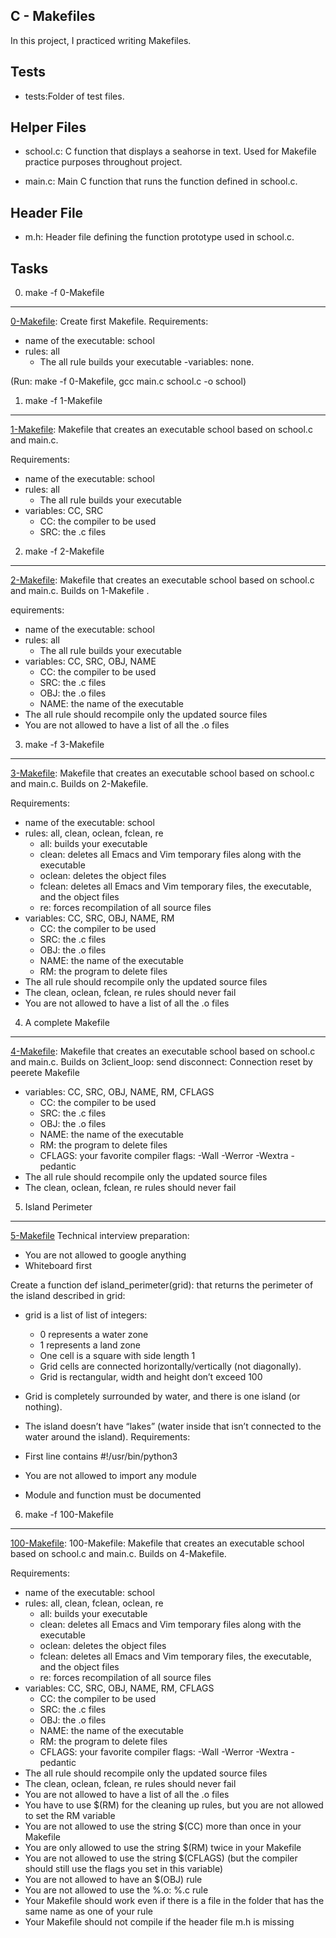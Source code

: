 C - Makefiles
-------------
In this project, I practiced writing Makefiles.

Tests
-----
- tests:Folder of test files.

Helper Files
------------
- school.c: C function that displays a seahorse in text. Used for Makefile
  practice purposes throughout project.

- main.c: Main C function that runs the function defined in school.c.

Header File
-----------
- m.h: Header file defining the function prototype used in school.c.

Tasks
-----
0. make -f 0-Makefile
---------------------

[0-Makefile](https://github.com/Brown2022/alx-low_level_programming/blob/master/0x1C-makefiles/0-Makefile):
Create first Makefile.  Requirements:
- name of the executable: school
- rules: all
	- The all rule builds your executable -variables: none.

(Run: make -f 0-Makefile, gcc main.c school.c -o school)

1. make -f 1-Makefile
---------------------
[1-Makefile](https://github.com/Brown2022/alx-low_level_programming/blob/master/0x1C-makefiles/1-Makefile):
Makefile that creates an executable school based on school.c and main.c.

Requirements:
- name of the executable: school
- rules: all
	- The all rule builds your executable
- variables: CC, SRC
	- CC: the compiler to be used
	- SRC: the .c files

2. make -f 2-Makefile
---------------------
[2-Makefile](https://github.com/Brown2022/alx-low_level_programming/blob/master/0x1C-makefiles/2-Makefile): Makefile that creates an executable school based on school.c and main.c. Builds on 1-Makefile .

equirements:
- name of the executable: school
- rules: all
	- The all rule builds your executable
- variables: CC, SRC, OBJ, NAME
	- CC: the compiler to be used
	- SRC: the .c files
	- OBJ: the .o files
	- NAME: the name of the executable
- The all rule should recompile only the updated source files
- You are not allowed to have a list of all the .o files

3. make -f 3-Makefile
---------------------
[3-Makefile](https://github.com/Brown2022/alx-low_level_programming/blob/master/0x1C-makefiles/3-Makefile):
Makefile that creates an executable school based on school.c and main.c. Builds
on 2-Makefile.

Requirements:
- name of the executable: school
- rules: all, clean, oclean, fclean, re
	- all: builds your executable
	- clean: deletes all Emacs and Vim temporary files along with the
	  executable
	- oclean: deletes the object files
	- fclean: deletes all Emacs and Vim temporary files, the executable,
	  and the object files
	- re: forces recompilation of all source files
- variables: CC, SRC, OBJ, NAME, RM
	- CC: the compiler to be used
	- SRC: the .c files
	- OBJ: the .o files
	- NAME: the name of the executable
	- RM: the program to delete files
- The all rule should recompile only the updated source files
- The clean, oclean, fclean, re rules should never fail
- You are not allowed to have a list of all the .o files

4. A complete Makefile
----------------------
[4-Makefile](https://github.com/Brown2022/alx-low_level_programming/blob/master/0x1C-makefiles/4-Makefile):
Makefile that creates an executable school based on school.c and main.c. Builds
on 3client_loop: send disconnect: Connection reset by peerete Makefile
- variables: CC, SRC, OBJ, NAME, RM, CFLAGS
	- CC: the compiler to be used
	- SRC: the .c files
	- OBJ: the .o files
	- NAME: the name of the executable
	- RM: the program to delete files
	- CFLAGS: your favorite compiler flags: -Wall -Werror -Wextra -pedantic
- The all rule should recompile only the updated source files
- The clean, oclean, fclean, re rules should never fail


5. Island Perimeter
-------------------
[5-Makefile](https://github.com/Brown2022/alx-low_level_programming/blob/master/0x1C-makefiles/5-Makefile)
Technical interview preparation:
- You are not allowed to google anything
- Whiteboard first

Create a function def island_perimeter(grid): that returns the perimeter of the
island described in grid:

- grid is a list of list of integers:
	- 0 represents a water zone
	- 1 represents a land zone
	- One cell is a square with side length 1
	- Grid cells are connected horizontally/vertically (not diagonally).
	- Grid is rectangular, width and height don’t exceed 100
- Grid is completely surrounded by water, and there is one island (or nothing).
- The island doesn’t have “lakes” (water inside that isn’t connected to the
  water around the island).  Requirements:

- First line contains #!/usr/bin/python3
- You are not allowed to import any module
- Module and function must be documented

6. make -f 100-Makefile
-----------------------
[100-Makefile](https://github.com/Brown2022/alx-low_level_programming/blob/master/0x1C-makefiles/100-Makefile): 100-Makefile: Makefile that creates an executable school based on school.c and main.c. Builds on 4-Makefile.

Requirements:
- name of the executable: school
- rules: all, clean, fclean, oclean, re
	- all: builds your executable
	- clean: deletes all Emacs and Vim temporary files along with the executable
	- oclean: deletes the object files
	- fclean: deletes all Emacs and Vim temporary files, the executable, and the object files
	- re: forces recompilation of all source files
- variables: CC, SRC, OBJ, NAME, RM, CFLAGS
	- CC: the compiler to be used
	- SRC: the .c files
	- OBJ: the .o files
	- NAME: the name of the executable
	- RM: the program to delete files
	- CFLAGS: your favorite compiler flags: -Wall -Werror -Wextra -pedantic
- The all rule should recompile only the updated source files
- The clean, oclean, fclean, re rules should never fail
- You are not allowed to have a list of all the .o files
- You have to use $(RM) for the cleaning up rules, but you are not allowed to set the RM variable
- You are not allowed to use the string $(CC) more than once in your Makefile
- You are only allowed to use the string $(RM) twice in your Makefile
- You are not allowed to use the string $(CFLAGS) (but the compiler should still use the flags you set in this variable)
- You are not allowed to have an $(OBJ) rule
- You are not allowed to use the %.o: %.c rule
- Your Makefile should work even if there is a file in the folder that has the same name as one of your rule
- Your Makefile should not compile if the header file m.h is missing
